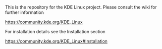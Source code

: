 <!--
SPDX-License-Identifier: CC0-1.0
SPDX-FileCopyrightText: Harald Sitter <sitter@kde.org>
-->

This is the repository for the KDE Linux project. Please consult the wiki for further information

https://community.kde.org/KDE_Linux

For installation details see the Installation section

https://community.kde.org/KDE_Linux#Installation